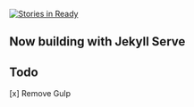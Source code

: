 [![Stories in Ready](https://badge.waffle.io/pebutler3/coacep.svg?label=ready&title=Ready)](http://waffle.io/pebutler3/coacep)

## Now building with Jekyll Serve

## Todo
[x] Remove Gulp

